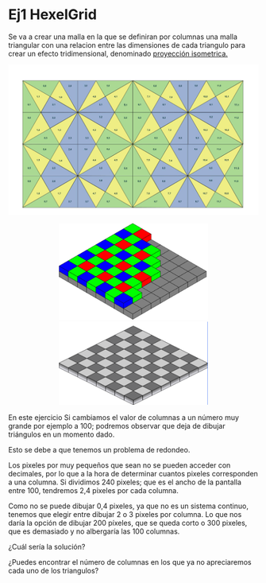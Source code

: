 # Ej1 HexelGrid

Se va a crear una malla en la que se definiran por columnas una malla triangular con una relacion entre las dimensiones de cada triangulo para crear un efecto tridimensional, denominado <a href="https://es.wikipedia.org/wiki/Proyecci%C3%B3n_isom%C3%A9trica">proyección isometrica.</a>


<img  src="/src/HexelGrid/Hexel4Grid_Xtended.jpg" />

<p align="center">
	<img  src="/src/HexelGrid/Bayer_pattern.png" width="300"/>
	<img  src="/src/HexelGrid/Bayer_patterngray.png" width="300"/>
	
</p>


En este ejercicio 
Si cambiamos el valor de columnas a un número muy grande por ejemplo a 100; podremos observar que deja de dibujar triángulos en un momento dado.

Esto se debe a que tenemos un problema de redondeo.

Los pixeles por muy pequeños que sean no se pueden acceder con decimales, por lo que a la hora de determinar cuantos pixeles corresponden a una columna. 
Si dividimos 240 pixeles; que es el ancho de la pantalla entre 100, tendremos 2,4 pixeles por cada columna.

Como no se puede dibujar 0,4 pixeles, ya que no es un sistema continuo, tenemos que elegir entre dibujar 2 o 3 pixeles por columna.
Lo que nos daría la opción de dibujar 200 píxeles, que se queda corto o 300 pixeles, que es demasiado y no albergaría las 100 columnas.

¿Cuál sería la solución?


¿Puedes encontrar el número de columnas en los que ya no apreciaremos cada uno de los triangulos?




